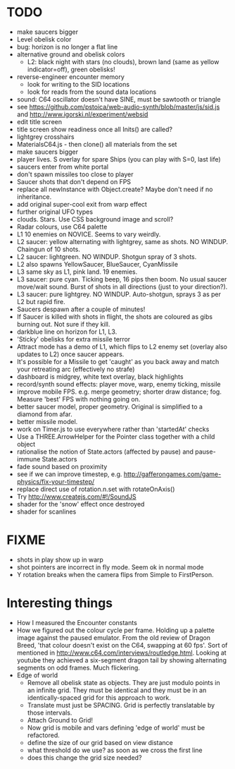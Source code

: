 # TODO

  - make saucers bigger
  - Level obelisk color
  - bug: horizon is no longer a flat line
  - alternative ground and obelisk colors
    - L2: black night with stars (no clouds), brown land (same as yellow indicator=off), green obelisks!
  - reverse-engineer encounter memory
    - look for writing to the SID locations
    - look for reads from the sound data locations
  - sound: C64 oscillator doesn't have SINE, must be sawtooth or triangle
  - see https://github.com/pstoica/web-audio-synth/blob/master/js/sid.js and http://www.igorski.nl/experiment/websid
  - edit title screen
  - title screen show readiness once all Inits() are called?
  - lightgrey crosshairs
  - MaterialsC64.js - then clone() all materials from the set
  - make saucers bigger
  - player lives. S overlay for spare Ships (you can play with S=0, last life)
  - saucers enter from white portal
  - don't spawn missiles too close to player
  - Saucer shots that don't depend on FPS
  - replace all newInstance with Object.create? Maybe don't need if no inheritance.
  - add original super-cool exit from warp effect
  - further original UFO types
  - clouds. Stars. Use CSS background image and scroll?
  - Radar colours, use C64 palette
  - L1 10 enemies on NOVICE. Seems to vary weirdly.
  - L2 saucer: yellow alternating with lightgrey, same as shots. NO WINDUP. Chaingun of 10 shots.
  - L2 saucer: lightgreen. NO WINDUP. Shotgun spray of 3 shots.
  - L2 also spawns YellowSaucer, BlueSaucer, CyanMissile
  - L3 same sky as L1, pink land. 19 enemies.
  - L3 saucer: pure cyan. Ticking beep, 16 pips then boom. No usual saucer move/wait sound. Burst of shots in all directions (just to your direction?).
  - L3 saucer: pure lightgrey. NO WINDUP. Auto-shotgun, sprays 3 as per L2 but rapid fire. 
  - Saucers despawn after a couple of minutes!
  - If Saucer is killed with shots in flight, the shots are coloured as gibs burning out. Not sure if they kill.
  - darkblue line on horizon for L1, L3.
  - 'Sticky' obelisks for extra missile terror
  - Attract mode has a demo of L1, which flips to L2 enemy set (overlay also updates to L2) once saucer appears. 
  - It's possible for a Missile to get 'caught' as you back away and match your retreating arc (effectively no strafe) 
  - dashboard is midgrey, white text overlay, black highlights
  - record/synth sound effects: player move, warp, enemy ticking, missile
  - improve mobile FPS. e.g. merge geometry; shorter draw distance; fog. Measure 'best' FPS with nothing going on.
  - better saucer model, proper geometry. Original is simplified to a diamond from afar.
  - better missile model.
  - work on Timer.js to use everywhere rather than 'startedAt' checks
  - Use a THREE.ArrowHelper for the Pointer class together with a child object
  - rationalise the notion of State.actors (affected by pause) and pause-immune State.actors
  - fade sound based on proximity
  - see if we can improve timestep, e.g. http://gafferongames.com/game-physics/fix-your-timestep/
  - replace direct use of rotation.n.set with rotateOnAxis()
  - Try http://www.createjs.com/#!/SoundJS
  - shader for the 'snow' effect once destroyed
  - shader for scanlines

# FIXME

  - shots in play show up in warp
  - shot pointers are incorrect in fly mode. Seem ok in normal mode
  - Y rotation breaks when the camera flips from Simple to FirstPerson.

# Interesting things

  - How I measured the Encounter constants
  - How we figured out the colour cycle per frame. Holding up a palette image against the paused emulator. From the old review of Dragon Breed, 'that colour doesn't exist on the C64, swapping at 60 fps'. Sort of mentioned in http://www.c64.com/interviews/routledge.html. Looking at youtube they achieved a six-segment dragon tail by showing alternating segments on odd frames. Much flickering.
  - Edge of world
    - Remove all obelisk state as objects. They are just modulo points in an infinite grid. They must be identical and they must be in an identically-spaced grid for this approach to work.
    - Translate must just be SPACING. Grid is perfectly translatable by those intervals.
    - Attach Ground to Grid!
    - Now grid is mobile and vars defining 'edge of world' must be refactored.
    - define the size of our grid based on view distance
    - what threshold do we use? as soon as we cross the first line
    - does this change the grid size needed?

